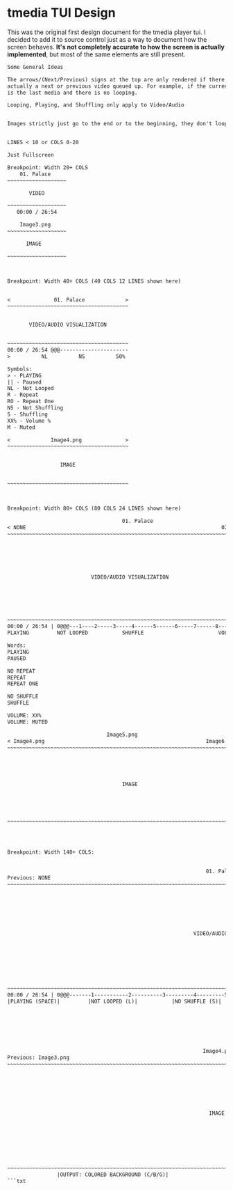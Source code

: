 # tmedia TUI Design

This was the original first design document for the tmedia player tui. I decided
to add it to source control just as a way to document how the screen behaves.
**It's not completely accurate to how the screen is actually implemented**,
but most of the same elements are still present.

```txt
Some General Ideas

The arrows/(Next/Previous) signs at the top are only rendered if there is
actually a next or previous video queued up. For example, if the current media
is the last media and there is no looping. 

Looping, Playing, and Shuffling only apply to Video/Audio


Images strictly just go to the end or to the beginning, they don't loop at all


LINES < 10 or COLS 0-20 

Just Fullscreen

Breakpoint: Width 20+ COLS
    01. Palace
~~~~~~~~~~~~~~~~~~~

       VIDEO

~~~~~~~~~~~~~~~~~~~
   00:00 / 26:54

    Image3.png
~~~~~~~~~~~~~~~~~~~

      IMAGE

~~~~~~~~~~~~~~~~~~~



Breakpoint: Width 40+ COLS (40 COLS 12 LINES shown here)


<              01. Palace             >
~~~~~~~~~~~~~~~~~~~~~~~~~~~~~~~~~~~~~~~


       VIDEO/AUDIO VISUALIZATION


~~~~~~~~~~~~~~~~~~~~~~~~~~~~~~~~~~~~~~~
00:00 / 26:54 @@@----------------------
>          NL          NS          50%

Symbols:
> - PLAYING
|| - Paused
NL - Not Looped
R - Repeat
RO - Repeat One
NS - Not Shuffling
S - Shuffling
XX% - Volume %
M - Muted

<             Image4.png              >
~~~~~~~~~~~~~~~~~~~~~~~~~~~~~~~~~~~~~~~


                 IMAGE


~~~~~~~~~~~~~~~~~~~~~~~~~~~~~~~~~~~~~~~



Breakpoint: Width 80+ COLS (80 COLS 24 LINES shown here)

                                     01. Palace
< NONE                                                               02. Peso > 
~~~~~~~~~~~~~~~~~~~~~~~~~~~~~~~~~~~~~~~~~~~~~~~~~~~~~~~~~~~~~~~~~~~~~~~~~~~~~~~






                           VIDEO/AUDIO VISUALIZATION






~~~~~~~~~~~~~~~~~~~~~~~~~~~~~~~~~~~~~~~~~~~~~~~~~~~~~~~~~~~~~~~~~~~~~~~~~~~~~~~
00:00 / 26:54 | 0@@@---1----2-----3-----4------5------6-----7------8----9------
PLAYING         NOT LOOPED           SHUFFLE                        VOLUME: 50% 

Words:
PLAYING
PAUSED

NO REPEAT
REPEAT
REPEAT ONE

NO SHUFFLE
SHUFFLE

VOLUME: XX%
VOLUME: MUTED

                                Image5.png
< Image4.png                                                    Image6.png    >
~~~~~~~~~~~~~~~~~~~~~~~~~~~~~~~~~~~~~~~~~~~~~~~~~~~~~~~~~~~~~~~~~~~~~~~~~~~~~~~





                                     IMAGE





~~~~~~~~~~~~~~~~~~~~~~~~~~~~~~~~~~~~~~~~~~~~~~~~~~~~~~~~~~~~~~~~~~~~~~~~~~~~~~~




Breakpoint: Width 140+ COLS:

                                                                                                                                            
                                                                01. Palace                                                                  
Previous: NONE                                                                                                               Next: 02. Peso
~~~~~~~~~~~~~~~~~~~~~~~~~~~~~~~~~~~~~~~~~~~~~~~~~~~~~~~~~~~~~~~~~~~~~~~~~~~~~~~~~~~~~~~~~~~~~~~~~~~~~~~~~~~~~~~~~~~~~~~~~~~~~~~~~~~~~~~~~~~







                                                            VIDEO/AUDIO VISUALIZATION








~~~~~~~~~~~~~~~~~~~~~~~~~~~~~~~~~~~~~~~~~~~~~~~~~~~~~~~~~~~~~~~~~~~~~~~~~~~~~~~~~~~~~~~~~~~~~~~~~~~~~~~~~~~~~~~~~~~~~~~~~~~~~~~~~~~~~~~~~~
00:00 / 26:54 | 0@@@-------1-----------2----------3---------4---------5---------6------------7----------8-------------9--------------------
|PLAYING (SPACE)|         |NOT LOOPED (L)|           |NO SHUFFLE (S)|               |VOLUME: 50% (UP/DOWN)|                      |M: More|
 






                                                               Image4.png 
Previous: Image3.png                                                                                                      Next: Image5.png
~~~~~~~~~~~~~~~~~~~~~~~~~~~~~~~~~~~~~~~~~~~~~~~~~~~~~~~~~~~~~~~~~~~~~~~~~~~~~~~~~~~~~~~~~~~~~~~~~~~~~~~~~~~~~~~~~~~~~~~~~~~~~~~~~~~~~~~~~~~







                                                                 IMAGE








~~~~~~~~~~~~~~~~~~~~~~~~~~~~~~~~~~~~~~~~~~~~~~~~~~~~~~~~~~~~~~~~~~~~~~~~~~~~~~~~~~~~~~~~~~~~~~~~~~~~~~~~~~~~~~~~~~~~~~~~~~~~~~~~~~~~~~~~~~
                |OUTPUT: COLORED BACKGROUND (C/B/G)|                                          |F: Toggle Fullscreen|
```txt